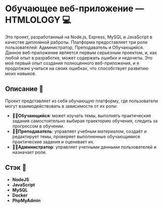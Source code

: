# Обучающее веб-приложение — HTMLOLOGY 💻

Это проект, разработанный на Node.js, Express, MySQL и JavaScript в качестве дипломной раброты. Платформа предоставляет три роли пользователей: Администратор, Преподаватель и Обучающийся. Данное веб-приложение является первым серьезным проектом, и, как любой опыт в разработке, может содержать ошибки и недочеты. Это мой первый опыт создания полноценного веб-приложения, и я продолжаю учиться на своих ошибках, что способствует развитию моих навыков.

## Описание 📄

Проект представляет из себя обучающую платформу, где пользователи могут взаимодействовать в зависимости от их роли:

- 👨‍💻**Обучающийся**: может изучать темы, выполнять практические задания самостоятельно выбирая траекторию обучения, следить за прогрессом в обучении.
- 👨‍💻**Преподаватель**: управляет учебным материалом, создаёт и редактирует темы, проверяет выполненные обучающимися практические задания и оценивает их.
- 👨‍💻**Администратор**: управляет учетными данными пользователей и назначает роли.

## Стэк 🔧

- **NodeJS**
- **JavaScript**
- **MySQL**
- **Docker**
- **PhpMyAdmin**
